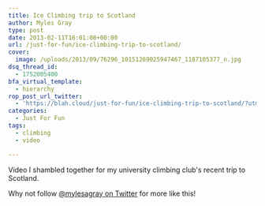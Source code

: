 ```yaml
---
title: Ice Climbing trip to Scotland
author: Myles Gray
type: post
date: 2013-02-11T16:01:08+00:00
url: /just-for-fun/ice-climbing-trip-to-scotland/
cover:
  image: /uploads/2013/09/76296_10151269025947467_1187105377_n.jpg
dsq_thread_id:
  - 1752005400
bfa_virtual_template:
  - hierarchy
rop_post_url_twitter:
  - 'https://blah.cloud/just-for-fun/ice-climbing-trip-to-scotland/?utm_source=ReviveOldPost&utm_medium=social&utm_campaign=ReviveOldPost'
categories:
  - Just For Fun
tags:
  - climbing
  - video

---
```

Video I shambled together for my university climbing club's recent trip to Scotland. <!--more-->



Why not follow [@mylesagray on Twitter][1] for more like this!

 [1]: https://twitter.com/mylesagray